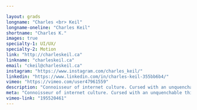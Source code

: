 ```yaml
---

layout: grads
longname: "Charles <br> Keil"
longname-oneline: "Charles Keil"
shortname: "Charles K."
images: true
specialty-1: UI/UX/
specialty-2: Motion
link: "http://charleskeil.ca"
linkname: "charleskeil.ca"
email: "ckeil@charleskeil.ca"
instagram: "https://www.instagram.com/charles_keil/"
linkedin: "https://www.linkedin.com/in/charles-keil-355bb6b4/"
vimeo: "https://vimeo.com/user47961559"
description: "Connoisseur of internet culture. Cursed with an unquenchable thirst to obtain new skills (especially in After Effects). I have a passion for making things and an even greater passion for making things move."
meta: "Connoisseur of internet culture. Cursed with an unquenchable thirst to obtain new skills (especially in After Effects). I have a passion for making things and an even greater passion for making things move."
vimeo-link: "195520461"
---
```

